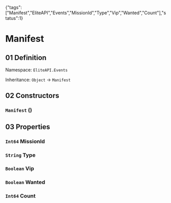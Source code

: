 {"tags":["Manifest","EliteAPI","Events","MissionId","Type","Vip","Wanted","Count"],"status":1}

# Manifest

## 01 Definition

Namespace: `EliteAPI.Events`

Inheritance: `Object` → `Manifest`

## 02 Constructors

### `Manifest` ()

## 03 Properties

### `Int64` MissionId

### `String` Type

### `Boolean` Vip

### `Boolean` Wanted

### `Int64` Count

